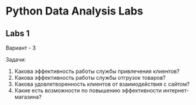 # Python Data Analysis Labs


## Labs 1
  Вариант - 3
  
  Задачи: 
  1. Какова эффективность работы службы привлечения клиентов?
  2. Какова эффективность работы службы отгрузок товаров?
  3. Какова удовлетворенность клиентов от взаимодействия с сайтом?
  4. Какие есть возможности по повышению эффективности интернет-
  магазина?
